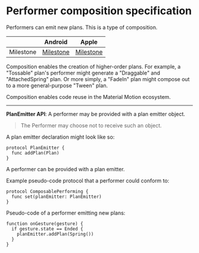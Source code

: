 # Performer composition specification

Performers can emit new plans. This is a type of composition.

|           | Android   | Apple     |
| --------- |:---------:|:---------:|
| Milestone | [Milestone](https://github.com/material-motion/material-motion-runtime-android/milestone/3) | [Milestone](https://github.com/material-motion/material-motion-runtime-objc/milestone/10) |

Composition enables the creation of higher-order plans. For example, a "Tossable" plan's performer might generate a "Draggable" and "AttachedSpring" plan. Or more simply, a "FadeIn" plan might compose out to a more general-purpose "Tween" plan.

Composition enables code reuse in the Material Motion ecosystem.

---

**PlanEmitter API**: A performer may be provided with a plan emitter object.

> The Performer may choose not to receive such an object.

A plan emitter declaration might look like so:

    protocol PlanEmitter {
      func addPlan(Plan)
    }

A performer can be provided with a plan emitter.

Example pseudo-code protocol that a performer could conform to:

    protocol ComposablePerforming {
      func set(planEmitter: PlanEmitter)
    }

Pseudo-code of a performer emitting new plans:

    function onGesture(gesture) {
      if gesture.state == Ended {
        planEmitter.addPlan(Spring())
      }
    }
